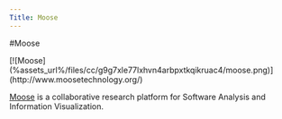 ```yaml
---
Title: Moose
---
```

#Moose
<div>[![Moose](%assets_url%/files/cc/g9g7xle77lxhvn4arbpxtkqikruac4/moose.png)](http://www.moosetechnology.org/)</div>

[Moose](http://www.moosetechnology.org/) is a collaborative research platform for Software Analysis and Information Visualization.
